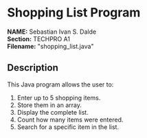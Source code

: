 # Shopping List Program

**NAME:** Sebastian Ivan S. Dalde  
**Section:** TECHPRO A1  
**Filename:** "shopping_list.java"

## Description
This Java program allows the user to:
1. Enter up to 5 shopping items.
2. Store them in an array.
3. Display the complete list.
4. Count how many items were entered.
5. Search for a specific item in the list.
